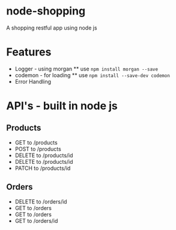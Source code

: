 # node-shopping
A shopping restful app using node js

# Features
* Logger - using morgan
** use `npm install morgan --save`
* codemon - for loading
** use `npm install --save-dev codemon`
* Error Handling
# API's - built in node js

## Products
* GET to /products
* POST to  /products
* DELETE to /products/id
* DELETE to /products/id
* PATCH to /products/id

## Orders
* DELETE to /orders/id
* GET to /orders
* GET to /orders
* GET to /orders/id